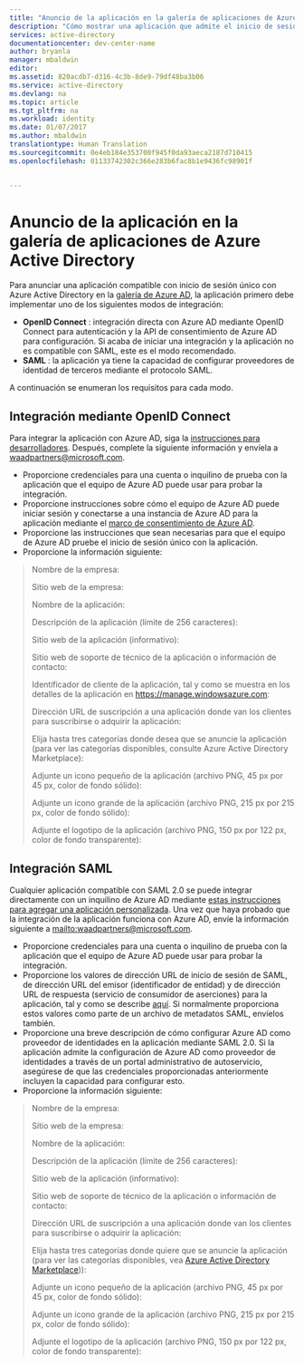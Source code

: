 ```yaml
---
title: "Anuncio de la aplicación en la galería de aplicaciones de Azure Active Directory"
description: "Cómo mostrar una aplicación que admite el inicio de sesión único en la galería de Azure Active Directory | Microsoft Azure"
services: active-directory
documentationcenter: dev-center-name
author: bryanla
manager: mbaldwin
editor: 
ms.assetid: 820acdb7-d316-4c3b-8de9-79df48ba3b06
ms.service: active-directory
ms.devlang: na
ms.topic: article
ms.tgt_pltfrm: na
ms.workload: identity
ms.date: 01/07/2017
ms.author: mbaldwin
translationtype: Human Translation
ms.sourcegitcommit: 0e4eb184e353700f945f0da93aeca2187d710415
ms.openlocfilehash: 01133742302c366e283b6fac8b1e9436fc98901f


---
```

# <a name="listing-your-application-in-the-azure-active-directory-application-gallery"></a>Anuncio de la aplicación en la galería de aplicaciones de Azure Active Directory
Para anunciar una aplicación compatible con inicio de sesión único con Azure Active Directory en la [galería de Azure AD](https://azure.microsoft.com/marketplace/active-directory/all/), la aplicación primero debe implementar uno de los siguientes modos de integración:

* **OpenID Connect** : integración directa con Azure AD mediante OpenID Connect para autenticación y la API de consentimiento de Azure AD para configuración. Si acaba de iniciar una integración y la aplicación no es compatible con SAML, este es el modo recomendado.
* **SAML** : la aplicación ya tiene la capacidad de configurar proveedores de identidad de terceros mediante el protocolo SAML.

A continuación se enumeran los requisitos para cada modo.

## <a name="openid-connect-integration"></a>Integración mediante OpenID Connect
Para integrar la aplicación con Azure AD, siga la [instrucciones para desarrolladores](active-directory-authentication-scenarios.md). Después, complete la siguiente información y envíela a waadpartners@microsoft.com.

* Proporcione credenciales para una cuenta o inquilino de prueba con la aplicación que el equipo de Azure AD puede usar para probar la integración.  
* Proporcione instrucciones sobre cómo el equipo de Azure AD puede iniciar sesión y conectarse a una instancia de Azure AD para la aplicación mediante el [marco de consentimiento de Azure AD](active-directory-integrating-applications.md#overview-of-the-consent-framework). 
* Proporcione las instrucciones que sean necesarias para que el equipo de Azure AD pruebe el inicio de sesión único con la aplicación. 
* Proporcione la información siguiente:

> Nombre de la empresa:
> 
> Sitio web de la empresa:
> 
> Nombre de la aplicación:
> 
> Descripción de la aplicación (límite de 256 caracteres):
> 
> Sitio web de la aplicación (informativo):
> 
> Sitio web de soporte de técnico de la aplicación o información de contacto:
> 
> Identificador de cliente de la aplicación, tal y como se muestra en los detalles de la aplicación en https://manage.windowsazure.com:
> 
> Dirección URL de  suscripción a una aplicación donde van los clientes para suscribirse o adquirir la aplicación:
> 
> Elija hasta tres categorías donde desea que se anuncie la aplicación (para ver las categorías disponibles, consulte Azure Active Directory Marketplace):
> 
> Adjunte un icono pequeño de la aplicación (archivo PNG, 45 px por 45 px, color de fondo sólido):
> 
> Adjunte un icono grande de la aplicación (archivo PNG, 215 px por 215 px, color de fondo sólido):
> 
> Adjunte el logotipo de la aplicación (archivo PNG, 150 px por 122 px, color de fondo transparente):
> 
> 

## <a name="saml-integration"></a>Integración SAML
Cualquier aplicación compatible con SAML 2.0 se puede integrar directamente con un inquilino de Azure AD mediante [estas instrucciones para agregar una aplicación personalizada](../active-directory-saas-custom-apps.md). Una vez que haya probado que la integración de la aplicación funciona con Azure AD, envíe la información siguiente a <mailto:waadpartners@microsoft.com>.

* Proporcione credenciales para una cuenta o inquilino de prueba con la aplicación que el equipo de Azure AD puede usar para probar la integración.  
* Proporcione los valores de dirección URL de inicio de sesión de SAML, de dirección URL del emisor (identificador de entidad) y de dirección URL de respuesta (servicio de consumidor de aserciones) para la aplicación, tal y como se describe [aquí](../active-directory-saas-custom-apps.md). Si normalmente proporciona estos valores como parte de un archivo de metadatos SAML, envíelos también.
* Proporcione una breve descripción de cómo configurar Azure AD como proveedor de identidades en la aplicación mediante SAML 2.0. Si la aplicación admite la configuración de Azure AD como proveedor de identidades a través de un portal administrativo de autoservicio, asegúrese de que las credenciales proporcionadas anteriormente incluyen la capacidad para configurar esto.
* Proporcione la información siguiente:

> Nombre de la empresa:
> 
> Sitio web de la empresa:
> 
> Nombre de la aplicación:
> 
> Descripción de la aplicación (límite de 256 caracteres):
> 
> Sitio web de la aplicación (informativo):
> 
> Sitio web de soporte de técnico de la aplicación o información de contacto:
> 
> Dirección URL de  suscripción a una aplicación donde van los clientes para suscribirse o adquirir la aplicación:
> 
> Elija hasta tres categorías donde quiere que se anuncie la aplicación (para ver las categorías disponibles, vea [Azure Active Directory Marketplace](https://azure.microsoft.com/marketplace/active-directory/))):
> 
> Adjunte un icono pequeño de la aplicación (archivo PNG, 45 px por 45 px, color de fondo sólido):
> 
> Adjunte un icono grande de la aplicación (archivo PNG, 215 px por 215 px, color de fondo sólido):
> 
> Adjunte el logotipo de la aplicación (archivo PNG, 150 px por 122 px, color de fondo transparente):
> 
> 




<!--HONumber=Jan17_HO3-->


